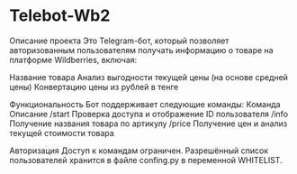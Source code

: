 # Telebot-Wb2

Описание проекта
Это Telegram-бот, который позволяет авторизованным пользователям получать информацию о товаре на платформе Wildberries, включая:

Название товара
Анализ выгодности текущей цены (на основе средней цены)
Конвертацию цены из рублей в тенге

Функциональность
Бот поддерживает следующие команды: 
Команда	Описание
/start	Проверка доступа и отображение ID пользователя
/info	Получение названия товара по артикулу
/price	Получение цен и анализ текущей стоимости товара

Авторизация
Доступ к командам ограничен. Разрешённый список пользователей хранится в файле confing.py в переменной WHITELIST.
